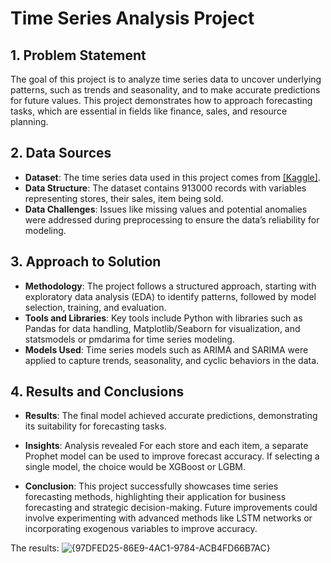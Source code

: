 # Time Series Analysis Project

## 1. Problem Statement
The goal of this project is to analyze time series data to uncover underlying patterns, such as trends and seasonality, and to make accurate predictions for future values. This project demonstrates how to approach forecasting tasks, which are essential in fields like finance, sales, and resource planning.

## 2. Data Sources
- **Dataset**: The time series data used in this project comes from [[Kaggle]](https://www.kaggle.com/competitions/demand-forecasting-kernels-only/overview).
- **Data Structure**: The dataset contains 913000 records with variables representing stores, their sales, item being sold.
- **Data Challenges**: Issues like missing values and potential anomalies were addressed during preprocessing to ensure the data’s reliability for modeling.

## 3. Approach to Solution
- **Methodology**: The project follows a structured approach, starting with exploratory data analysis (EDA) to identify patterns, followed by model selection, training, and evaluation.
- **Tools and Libraries**: Key tools include Python with libraries such as Pandas for data handling, Matplotlib/Seaborn for visualization, and statsmodels or pmdarima for time series modeling.
- **Models Used**: Time series models such as ARIMA and SARIMA were applied to capture trends, seasonality, and cyclic behaviors in the data.

## 4. Results and Conclusions
- **Results**: The final model achieved accurate predictions, demonstrating its suitability for forecasting tasks.
- **Insights**: Analysis revealed 
For each store and each item, a separate Prophet model can be used to improve forecast accuracy.
If selecting a single model, the choice would be XGBoost or LGBM.

- **Conclusion**: This project successfully showcases time series forecasting methods, highlighting their application for business forecasting and strategic decision-making. Future improvements could involve experimenting with advanced methods like LSTM networks or incorporating exogenous variables to improve accuracy.

The results:
![{97DFED25-86E9-4AC1-9784-ACB4FD66B7AC}](https://github.com/user-attachments/assets/a6f69667-3ff1-4f68-9daa-b6930be25fc4)
